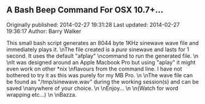 ## A Bash Beep Command For OSX 10.7+... 
Originally published: 2014-02-27 19:31:28 
Last updated: 2014-02-27 19:36:17 
Author: Barry Walker 
 
This small bash script generates an 8044 byte 1KHz sinewave wave file and immediately plays it.\nThe file created is a _pure_ sinewave and lasts for 1 second. It uses the default "afplay"\ncommand to run the generated file.\n\nIt was designed around an Apple Macbook Pro but using "aplay" it might even work on other *nix\nflavours from the command line. I have not bothered to try it as this was purely for my MB Pro.\n\nThe wave file can be found as "/tmp/sinewave.wav" during the working session(s) and can be saved\nanywhere of your choice.\n\nEnjoy...\n\n(Watch for word wrapping etc...)\n\nBazza.